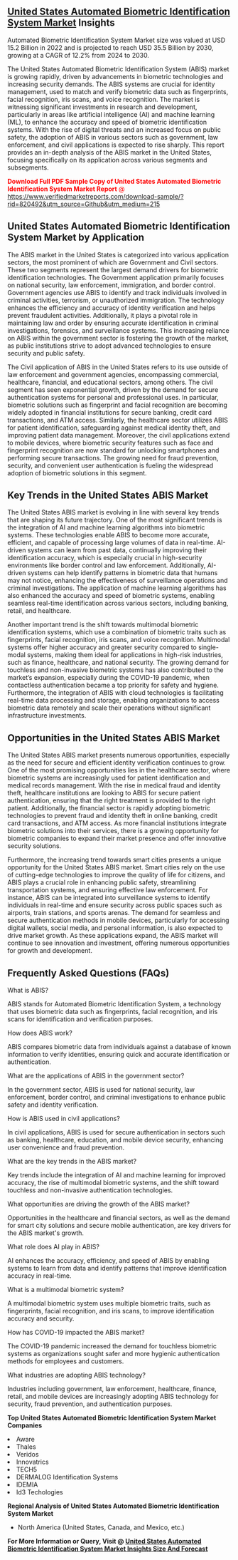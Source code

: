 <h2><a href="https://www.verifiedmarketreports.com/download-sample/?rid=820492&amp;utm_source=Github&amp;utm_medium=215" target="_blank">United States Automated Biometric Identification System Market</a> Insights</h2><p>Automated Biometric Identification System Market size was valued at USD 15.2 Billion in 2022 and is projected to reach USD 35.5 Billion by 2030, growing at a CAGR of 12.2% from 2024 to 2030.</p><p><p>The United States Automated Biometric Identification System (ABIS) market is growing rapidly, driven by advancements in biometric technologies and increasing security demands. The ABIS systems are crucial for identity management, used to match and verify biometric data such as fingerprints, facial recognition, iris scans, and voice recognition. The market is witnessing significant investments in research and development, particularly in areas like artificial intelligence (AI) and machine learning (ML), to enhance the accuracy and speed of biometric identification systems. With the rise of digital threats and an increased focus on public safety, the adoption of ABIS in various sectors such as government, law enforcement, and civil applications is expected to rise sharply. This report provides an in-depth analysis of the ABIS market in the United States, focusing specifically on its application across various segments and subsegments. <p><span class=""><span style="color: #ff0000;"><strong>Download Full PDF Sample Copy of United States Automated Biometric Identification System Market Report</strong> @ </span><a href="https://www.verifiedmarketreports.com/download-sample/?rid=820492&amp;utm_source=Github&amp;utm_medium=215" target="_blank">https://www.verifiedmarketreports.com/download-sample/?rid=820492&amp;utm_source=Github&amp;utm_medium=215</a></span></p></p> <h2>United States Automated Biometric Identification System Market by Application</h2> <p>The ABIS market in the United States is categorized into various application sectors, the most prominent of which are Government and Civil sectors. These two segments represent the largest demand drivers for biometric identification technologies. The Government application primarily focuses on national security, law enforcement, immigration, and border control. Government agencies use ABIS to identify and track individuals involved in criminal activities, terrorism, or unauthorized immigration. The technology enhances the efficiency and accuracy of identity verification and helps prevent fraudulent activities. Additionally, it plays a pivotal role in maintaining law and order by ensuring accurate identification in criminal investigations, forensics, and surveillance systems. This increasing reliance on ABIS within the government sector is fostering the growth of the market, as public institutions strive to adopt advanced technologies to ensure security and public safety. <p>The Civil application of ABIS in the United States refers to its use outside of law enforcement and government agencies, encompassing commercial, healthcare, financial, and educational sectors, among others. The civil segment has seen exponential growth, driven by the demand for secure authentication systems for personal and professional uses. In particular, biometric solutions such as fingerprint and facial recognition are becoming widely adopted in financial institutions for secure banking, credit card transactions, and ATM access. Similarly, the healthcare sector utilizes ABIS for patient identification, safeguarding against medical identity theft, and improving patient data management. Moreover, the civil applications extend to mobile devices, where biometric security features such as face and fingerprint recognition are now standard for unlocking smartphones and performing secure transactions. The growing need for fraud prevention, security, and convenient user authentication is fueling the widespread adoption of biometric solutions in this segment.</p> <h2>Key Trends in the United States ABIS Market</h2> <p>The United States ABIS market is evolving in line with several key trends that are shaping its future trajectory. One of the most significant trends is the integration of AI and machine learning algorithms into biometric systems. These technologies enable ABIS to become more accurate, efficient, and capable of processing large volumes of data in real-time. AI-driven systems can learn from past data, continually improving their identification accuracy, which is especially crucial in high-security environments like border control and law enforcement. Additionally, AI-driven systems can help identify patterns in biometric data that humans may not notice, enhancing the effectiveness of surveillance operations and criminal investigations. The application of machine learning algorithms has also enhanced the accuracy and speed of biometric systems, enabling seamless real-time identification across various sectors, including banking, retail, and healthcare. <p>Another important trend is the shift towards multimodal biometric identification systems, which use a combination of biometric traits such as fingerprints, facial recognition, iris scans, and voice recognition. Multimodal systems offer higher accuracy and greater security compared to single-modal systems, making them ideal for applications in high-risk industries, such as finance, healthcare, and national security. The growing demand for touchless and non-invasive biometric systems has also contributed to the market’s expansion, especially during the COVID-19 pandemic, when contactless authentication became a top priority for safety and hygiene. Furthermore, the integration of ABIS with cloud technologies is facilitating real-time data processing and storage, enabling organizations to access biometric data remotely and scale their operations without significant infrastructure investments.</p> <h2>Opportunities in the United States ABIS Market</h2> <p>The United States ABIS market presents numerous opportunities, especially as the need for secure and efficient identity verification continues to grow. One of the most promising opportunities lies in the healthcare sector, where biometric systems are increasingly used for patient identification and medical records management. With the rise in medical fraud and identity theft, healthcare institutions are looking to ABIS for secure patient authentication, ensuring that the right treatment is provided to the right patient. Additionally, the financial sector is rapidly adopting biometric technologies to prevent fraud and identity theft in online banking, credit card transactions, and ATM access. As more financial institutions integrate biometric solutions into their services, there is a growing opportunity for biometric companies to expand their market presence and offer innovative security solutions. <p>Furthermore, the increasing trend towards smart cities presents a unique opportunity for the United States ABIS market. Smart cities rely on the use of cutting-edge technologies to improve the quality of life for citizens, and ABIS plays a crucial role in enhancing public safety, streamlining transportation systems, and ensuring effective law enforcement. For instance, ABIS can be integrated into surveillance systems to identify individuals in real-time and ensure security across public spaces such as airports, train stations, and sports arenas. The demand for seamless and secure authentication methods in mobile devices, particularly for accessing digital wallets, social media, and personal information, is also expected to drive market growth. As these applications expand, the ABIS market will continue to see innovation and investment, offering numerous opportunities for growth and development.</p> <h2>Frequently Asked Questions (FAQs)</h2> <p>What is ABIS?</p> <p>ABIS stands for Automated Biometric Identification System, a technology that uses biometric data such as fingerprints, facial recognition, and iris scans for identification and verification purposes.</p> <p>How does ABIS work?</p> <p>ABIS compares biometric data from individuals against a database of known information to verify identities, ensuring quick and accurate identification or authentication.</p> <p>What are the applications of ABIS in the government sector?</p> <p>In the government sector, ABIS is used for national security, law enforcement, border control, and criminal investigations to enhance public safety and identity verification.</p> <p>How is ABIS used in civil applications?</p> <p>In civil applications, ABIS is used for secure authentication in sectors such as banking, healthcare, education, and mobile device security, enhancing user convenience and fraud prevention.</p> <p>What are the key trends in the ABIS market?</p> <p>Key trends include the integration of AI and machine learning for improved accuracy, the rise of multimodal biometric systems, and the shift toward touchless and non-invasive authentication technologies.</p> <p>What opportunities are driving the growth of the ABIS market?</p> <p>Opportunities in the healthcare and financial sectors, as well as the demand for smart city solutions and secure mobile authentication, are key drivers for the ABIS market's growth.</p> <p>What role does AI play in ABIS?</p> <p>AI enhances the accuracy, efficiency, and speed of ABIS by enabling systems to learn from data and identify patterns that improve identification accuracy in real-time.</p> <p>What is a multimodal biometric system?</p> <p>A multimodal biometric system uses multiple biometric traits, such as fingerprints, facial recognition, and iris scans, to improve identification accuracy and security.</p> <p>How has COVID-19 impacted the ABIS market?</p> <p>The COVID-19 pandemic increased the demand for touchless biometric systems as organizations sought safer and more hygienic authentication methods for employees and customers.</p> <p>What industries are adopting ABIS technology?</p> <p>Industries including government, law enforcement, healthcare, finance, retail, and mobile devices are increasingly adopting ABIS technology for security, fraud prevention, and authentication purposes.</p> </p><p><strong>Top United States Automated Biometric Identification System Market Companies</strong></p><div data-test-id=""><p><li>Aware</li><li> Thales</li><li> Veridos</li><li> Innovatrics</li><li> TECH5</li><li> DERMALOG Identification Systems</li><li> IDEMIA</li><li> Id3 Techologies</li></p><div><strong>Regional Analysis of&nbsp;United States Automated Biometric Identification System Market</strong></div><ul><li dir="ltr"><p dir="ltr">North America&nbsp;(United States, Canada, and Mexico, etc.)</p></li></ul><p><strong>For More Information or Query, Visit @&nbsp;</strong><strong><a href="https://www.verifiedmarketreports.com/product/automated-biometric-identification-system-market/?utm_source=Github&amp;utm_medium=215" target="_blank">United States Automated Biometric Identification System Market Insights Size And Forecast</a></strong></p></div>
